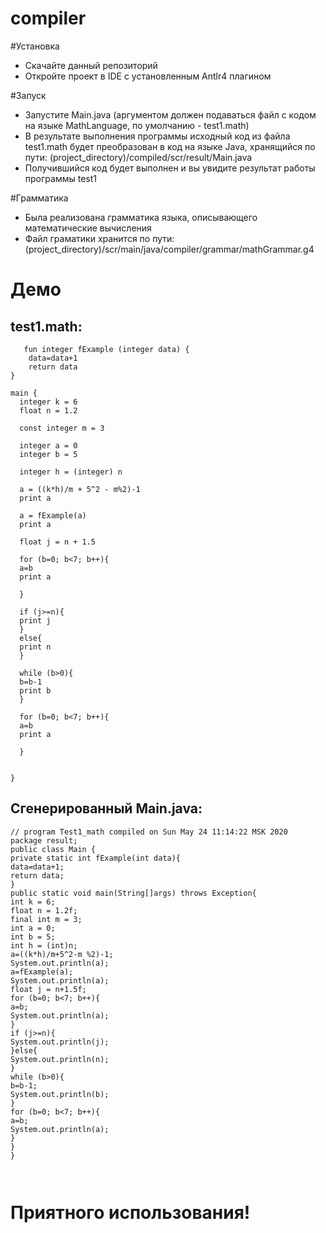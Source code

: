 # compiler

#Установка
  - Скачайте данный репозиторий
  - Откройте проект в IDE c установленным Antlr4 плагином
  
#Запуск
  - Запустите Main.java (аргументом должен подаваться файл с кодом на языке MathLanguage, по умолчанию - test1.math)
  - В результате выполнения программы исходный код из файла test1.math будет преобразован в код на языке Java, хранящийся по пути:
 (project_directory)/compiled/scr/result/Main.java
   - Получившийся код будет выполнен и вы увидите результат работы программы test1

#Грамматика
 - Была реализована грамматика языка, описывающего математические вычисления
 - Файл граматики хранится по пути: (project_directory)/scr/main/java/compiler/grammar/mathGrammar.g4

# Демо

## test1.math: 
```
   fun integer fExample (integer data) {
    data=data+1
    return data
}

main {
  integer k = 6
  float n = 1.2

  const integer m = 3

  integer a = 0
  integer b = 5

  integer h = (integer) n

  a = ((k*h)/m + 5^2 - m%2)-1
  print a

  a = fExample(a)
  print a

  float j = n + 1.5

  for (b=0; b<7; b++){
  a=b
  print a

  }

  if (j>=n){
  print j
  }
  else{
  print n
  }

  while (b>0){
  b=b-1
  print b
  }

  for (b=0; b<7; b++){
  a=b
  print a

  }


}
```
## Сгенерированный Main.java: 
```
// program Test1_math compiled on Sun May 24 11:14:22 MSK 2020
package result;
public class Main {
private static int fExample(int data){
data=data+1;
return data;
}
public static void main(String[]args) throws Exception{
int k = 6;
float n = 1.2f;
final int m = 3;
int a = 0;
int b = 5;
int h = (int)n;
a=((k*h)/m+5^2-m %2)-1;
System.out.println(a);
a=fExample(a);
System.out.println(a);
float j = n+1.5f;
for (b=0; b<7; b++){
a=b;
System.out.println(a);
}
if (j>=n){
System.out.println(j);
}else{
System.out.println(n);
}
while (b>0){
b=b-1;
System.out.println(b);
}
for (b=0; b<7; b++){
a=b;
System.out.println(a);
}
}
}



```

# Приятного использования!
